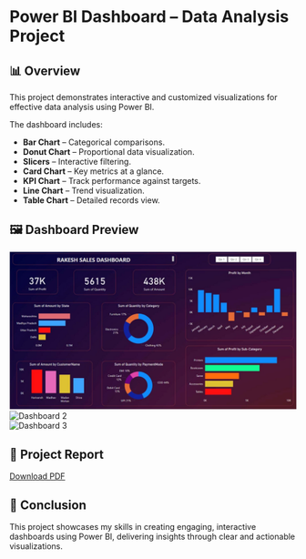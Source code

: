 # Power BI Dashboard – Data Analysis Project

## 📊 Overview
This project demonstrates interactive and customized visualizations for effective data analysis using Power BI.

The dashboard includes:
- **Bar Chart** – Categorical comparisons.
- **Donut Chart** – Proportional data visualization.
- **Slicers** – Interactive filtering.
- **Card Chart** – Key metrics at a glance.
- **KPI Chart** – Track performance against targets.
- **Line Chart** – Trend visualization.
- **Table Chart** – Detailed records view.

## 🖼 Dashboard Preview
![Dashboard 1](https://github.com/rakesh4407/Power-bi-dashboard/blob/main/Dashboard1.jpg)  
![Dashboard 2](screenshots/dashboard2.jpg)  
![Dashboard 3](screenshots/dashboard3.jpg)  

## 📄 Project Report
[Download PDF](PowerBI_Project.pdf)

## 📌 Conclusion
This project showcases my skills in creating engaging, interactive dashboards using Power BI, delivering insights through clear and actionable visualizations.
